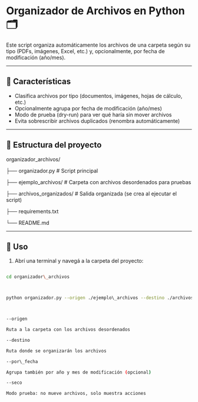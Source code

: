 # Organizador de Archivos en Python 🗂️

Este script organiza automáticamente los archivos de una carpeta según su tipo (PDFs, imágenes, Excel, etc.) y, opcionalmente, por fecha de modificación (año/mes).

---

## 📌 Características

- Clasifica archivos por tipo (documentos, imágenes, hojas de cálculo, etc.)
- Opcionalmente agrupa por fecha de modificación (año/mes)
- Modo de prueba (dry-run) para ver qué haría sin mover archivos
- Evita sobrescribir archivos duplicados (renombra automáticamente)

---

## 📁 Estructura del proyecto

organizador\_archivos/

├── organizador.py # Script principal

├── ejemplo\_archivos/ # Carpeta con archivos desordenados para pruebas

├── archivos\_organizados/ # Salida organizada (se crea al ejecutar el script)

├── requirements.txt

└── README.md

---

## 🚀 Uso

1. Abrí una terminal y navegá a la carpeta del proyecto:

```bash

cd organizador\_archivos



python organizador.py --origen ./ejemplo\_archivos --destino ./archivos\_organizados --por\_fecha --seco



--origen

Ruta a la carpeta con los archivos desordenados

--destino

Ruta donde se organizarán los archivos

--por\_fecha

Agrupa también por año y mes de modificación (opcional)

--seco

Modo prueba: no mueve archivos, solo muestra acciones

